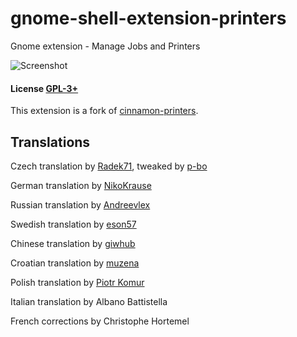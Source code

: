# gnome-shell-extension-printers
Gnome extension - Manage Jobs and Printers

![Screenshot](https://raw.githubusercontent.com/linux-man/gnome-shell-extension-printers/master/screenshot.png)

#### License [GPL-3+](LICENSE)

This extension is a fork of [cinnamon-printers](https://github.com/linux-man/cinnamon-printers).

## Translations

Czech translation by [Radek71](https://github.com/Radek71), tweaked by [p-bo](https://github.com/p-bo)

German translation by [NikoKrause](https://github.com/NikoKrause)

Russian translation by [Andreevlex](https://github.com/Andreevlex)

Swedish translation by [eson57](https://github.com/eson57)

Chinese translation by [giwhub](https://github.com/giwhub)

Croatian translation by [muzena](https://github.com/muzena)

Polish translation by [Piotr Komur](https://github.com/pkomur)

Italian translation by Albano Battistella

French corrections by Christophe Hortemel
